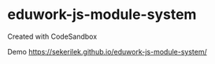 # eduwork-js-module-system
Created with CodeSandbox

Demo https://sekerilek.github.io/eduwork-js-module-system/
